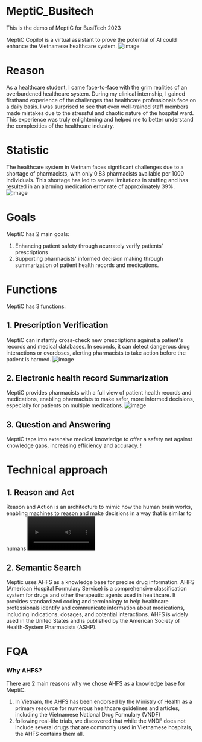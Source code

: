 # MeptiC_Busitech
This is the demo of MeptiC for BusiTech 2023

MeptiC Copilot is a virtual assistant to prove the potential of AI could enhance the Vietnamese healthcare system.
![image](https://user-images.githubusercontent.com/64120343/231550602-9eb14aa0-4273-4e2f-8b25-0623ef112f08.png)

# Reason
As a healthcare student, I came face-to-face with the grim realities of an overburdened healthcare system. During my clinical internship, I gained firsthand experience of the challenges that healthcare professionals face on a daily basis. I was surprised to see that even well-trained staff members made mistakes due to the stressful and chaotic nature of the hospital ward. This experience was truly enlightening and helped me to better understand the complexities of the healthcare industry.

# Statistic
The healthcare system in Vietnam faces significant challenges due to a shortage of pharmacists, with only 0.83 pharmacists available per 1000 individuals. This shortage has led to severe limitations in staffing and has resulted in an alarming medication error rate of approximately 39%.
![image](https://user-images.githubusercontent.com/64120343/231555161-1783575d-703d-4a1a-afab-a640ea8a53ba.png)


# Goals
MeptiC has 2 main goals:
1. Enhancing patient safety through acurrately verify patients' prescriptions
2. Supporting pharmacists' informed decision making through summarization of patient health records and medications.

# Functions
MeptiC has 3 functions:
## 1. Prescription Verification
MeptiC can instantly cross-check new prescriptions against a patient's records and medical databases.
In seconds, it can detect dangerous drug interactions or overdoses, alerting pharmacists to take action before the patient is harmed.
![image](https://user-images.githubusercontent.com/64120343/231552700-03636062-4c8c-4f25-a0ca-3adca8827634.png)

## 2. Electronic health record Summarization
MeptiC provides pharmacists with a full view of patient health records and medications, enabling pharmacists to make safer, more informed decisions, especially for patients on multiple medications.
![image](https://user-images.githubusercontent.com/64120343/231558649-d1ae98b2-8011-4ab7-9c23-b63e2b0f99ac.png)

## 3. Question and Answering
MeptiC taps into extensive medical knowledge to offer a safety net against knowledge gaps, increasing efficiency and accuracy.
!

# Technical approach
## 1. Reason and Act
Reason and Action is an architecture to mimic how the human brain works, enabling machines to reason and make decisions in a way that is similar to humans
<video src='[your URL here](https://user-images.githubusercontent.com/64120343/231559802-681b57fd-7904-43ad-8cde-b659a0f3a62e.mp4)' width=180/>

## 2. Semantic Search
Meptic uses AHFS as a knowledge base for precise drug information.
AHFS (American Hospital Formulary Service) is a comprehensive classification system for drugs and other therapeutic agents used in healthcare. It provides standardized coding and terminology to help healthcare professionals identify and communicate information about medications, including indications, dosages, and potential interactions. AHFS is widely used in the United States and is published by the American Society of Health-System Pharmacists (ASHP).

# FQA
### Why AHFS?
There are 2 main reasons why we chose AHFS as a knowledge base for MeptiC.
1. In Vietnam, the AHFS has been endorsed by the Ministry of Health as a primary resource for numerous healthcare guidelines and articles, including the Vietnamese National Drug Formulary (VNDF)
2. following real-life trials, we discovered that while the VNDF does not include several drugs that are commonly used in Vietnamese hospitals, the AHFS contains them all.
